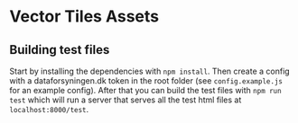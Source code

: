 # Vector Tiles Assets

## Building test files
Start by installing the dependencies with `npm install`. Then create a config with a dataforsyningen.dk token in the root folder (see `config.example.js` for an example config). After that you can build the test files with `npm run test` which will run a server that serves all the test html files at `localhost:8000/test`.
